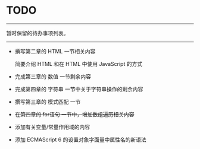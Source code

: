 # TODO

---

暂时保留的待办事项列表。



---



- 撰写第二章的 HTML 一节相关内容

  简要介绍 HTML 和在 HTML 中使用 JavaScript 的方式

- 完成第三章的 数值 一节剩余内容

- 完成第四章的 字符串 一节中关于字符串操作的剩余内容

- 撰写第三章的 模式匹配 一节

- ~~在第四章的 for语句 一节中，增加数组遍历相关内容~~

- 添加有关变量/常量作用域的内容

- 添加 ECMAScript 6 的设置对象字面量中属性名的新语法